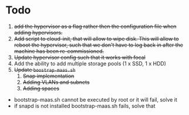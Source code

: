 # Todo

1. ~~add the hypervisor as a flag rather then the configuration file when adding
   hypervisors.~~
1. ~~Add script to cloud-init, that will allow to wipe disk. This will allow to
   reboot the hypervisor, such that we don't have to log back in after the
   machine has been re-commissioned.~~
1. ~~Update hypervisor config such that it works with focal~~
1. Add the ability to add multiple storage pools (1 x SSD, 1 x HDD)
1. ~~Update `boostrap-maas.sh`~~
   1. ~~Snap implementation~~
   1. ~~Adding VLANs and subnets~~
   1. ~~Adding spaces~~
* bootstrap-maas.sh cannot be executed by root or it will fail, solve it
* if snapd is not installed bootstrap-maas.sh fails, solve that 

